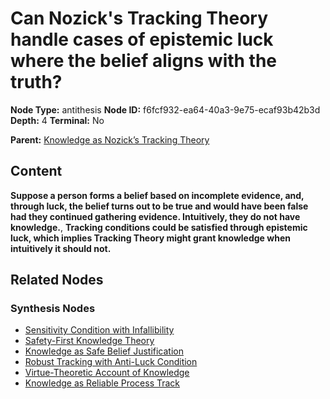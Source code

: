 # Can Nozick's Tracking Theory handle cases of epistemic luck where the belief aligns with the truth?

**Node Type:** antithesis
**Node ID:** f6fcf932-ea64-40a3-9e75-ecaf93b42b3d
**Depth:** 4
**Terminal:** No

**Parent:** [Knowledge as Nozick’s Tracking Theory](knowledge-as-nozicks-tracking-theory-synthesis-7493f9f6-30d1-4288-be5f-af28c330e668.md)

## Content

**Suppose a person forms a belief based on incomplete evidence, and, through luck, the belief turns out to be true and would have been false had they continued gathering evidence. Intuitively, they do not have knowledge.**, **Tracking conditions could be satisfied through epistemic luck, which implies Tracking Theory might grant knowledge when intuitively it should not.**

## Related Nodes

### Synthesis Nodes

- [Sensitivity Condition with Infallibility](sensitivity-condition-with-infallibility-synthesis-53361840-7cba-4a13-891a-ca99c89fd6df.md)
- [Safety-First Knowledge Theory](safety-first-knowledge-theory-synthesis-0ba28d58-2b9e-4c55-9277-4575060edfd1.md)
- [Knowledge as Safe Belief Justification](knowledge-as-safe-belief-justification-synthesis-4ac01107-b41d-490b-9079-1c0322dac0d4.md)
- [Robust Tracking with Anti-Luck Condition](robust-tracking-with-anti-luck-condition-synthesis-4d4c7363-c8f7-439a-92e5-b78d4c4c66bf.md)
- [Virtue-Theoretic Account of Knowledge](virtue-theoretic-account-of-knowledge-synthesis-de70df6b-e9ea-4bf6-8e6e-5cb0bd0ad246.md)
- [Knowledge as Reliable Process Track](knowledge-as-reliable-process-track-synthesis-73f39745-e0d4-4f96-af0f-78a8eae60edd.md)
